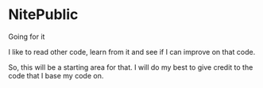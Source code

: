 # NitePublic
Going for it

I like to read other code, learn from it and see if I can improve on that code.

So, this will be a starting area for that. I will do my best to give credit to the code that I base my code on.



